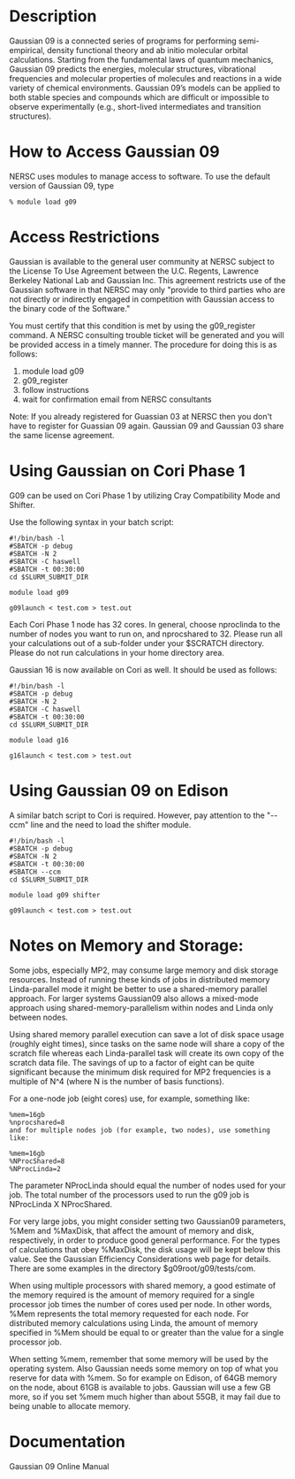 # Description

Gaussian 09 is a connected series of programs for performing semi-empirical, density functional theory and ab initio molecular orbital calculations. Starting from the fundamental laws of quantum mechanics, Gaussian 09 predicts the energies, molecular structures, vibrational frequencies and molecular properties of molecules and reactions in a wide variety of chemical environments. Gaussian 09’s models can be applied to both stable species and compounds which are difficult or impossible to observe experimentally (e.g., short-lived intermediates and transition structures).

# How to Access Gaussian 09

NERSC uses modules to manage access to software. To use the default version of Gaussian 09, type

```FORTRAN
% module load g09
```

# Access Restrictions

Gaussian is available to the general user community at NERSC subject to the License To Use Agreement between the U.C. Regents, Lawrence Berkeley National Lab and Gaussian Inc. This agreement restricts use of the Gaussian software in that NERSC may only "provide to third parties who are not directly or indirectly engaged in competition with Gaussian access to the binary code of the Software."

You must certify that this condition is met by using the g09_register command. A NERSC consulting trouble ticket will be generated and you will be provided access in a timely manner.  The procedure for doing this is as follows:

1. module load g09
2. g09_register
3. follow instructions
4. wait for confirmation email from NERSC consultants

Note: If you already registered for Guassian 03 at NERSC then you don't have to register for Guassian 09 again. Gaussian 09 and Gaussian 03 share the same license agreement.


# Using Gaussian on Cori Phase 1

G09 can be used on Cori Phase 1 by utilizing Cray Compatibility Mode and Shifter.

Use the following syntax in your batch script:

```
#!/bin/bash -l
#SBATCH -p debug
#SBATCH -N 2
#SBATCH -C haswell
#SBATCH -t 00:30:00
cd $SLURM_SUBMIT_DIR

module load g09

g09launch < test.com > test.out
```

Each Cori Phase 1 node has 32 cores. In general, choose nproclinda to the number of nodes you want to run on, and nprocshared to 32. Please run all your calculations out of a sub-folder under your $SCRATCH directory. Please do not run calculations in your home directory area.

Gaussian 16 is now available on Cori as well. It should be used as follows:

```
#!/bin/bash -l
#SBATCH -p debug
#SBATCH -N 2
#SBATCH -C haswell
#SBATCH -t 00:30:00
cd $SLURM_SUBMIT_DIR

module load g16

g16launch < test.com > test.out
```
 

# Using Gaussian 09 on Edison

A similar batch script to Cori is required. However, pay attention to the "--ccm" line and the need to load the shifter module.

```
#!/bin/bash -l
#SBATCH -p debug
#SBATCH -N 2
#SBATCH -t 00:30:00
#SBATCH --ccm
cd $SLURM_SUBMIT_DIR

module load g09 shifter

g09launch < test.com > test.out
```
 

# Notes on Memory and Storage:

Some jobs, especially MP2, may consume large memory and disk storage resources. Instead of running these kinds of jobs in distributed memory Linda-parallel mode it might be better to use a shared-memory parallel approach. For larger systems Gaussian09 also allows a mixed-mode approach using shared-memory-parallelism within nodes and Linda only between nodes.

Using shared memory parallel execution can save a lot of disk space usage (roughly eight times), since tasks on the same node will share a copy of the scratch file whereas each Linda-parallel task will create its own copy of the scratch data file. The savings of up to a factor of eight can be quite significant because the minimum disk required for MP2 frequencies is a multiple of N^4 (where N is the number of basis functions).

For a one-node job (eight cores) use, for example, something like:

```
%mem=16gb
%nprocshared=8
and for multiple nodes job (for example, two nodes), use something like:
```

```
%mem=16gb
%NProcShared=8
%NProcLinda=2
```

The parameter NProcLinda should equal the number of nodes used for your job. The total number of the processors used to run the g09 job is NProcLinda X NProcShared.

For very large jobs, you might consider setting two Gaussian09 parameters, %Mem and %MaxDisk, that affect the amount of memory and disk, respectively, in order to produce good general performance. For the types of calculations that obey %MaxDisk, the disk usage will be kept below this value. See the Gaussian Efficiency Considerations web page for details. There are some examples in the directory $g09root/g09/tests/com.

When using multiple processors with shared memory, a good estimate of the memory required is the amount of memory required for a single processor job times the number of cores used per node. In other words, %Mem represents the total memory requested for each node. For distributed memory calculations using Linda, the amount of memory specified in %Mem should be equal to or greater than the value for a single processor job.

When setting %mem, remember that some memory will be used by the operating system. Also Gaussian needs some memory on top of what you reserve for data with %mem. So for example on Edison, of 64GB memory on the node, about 61GB is available to jobs. Gaussian will use a few GB more, so if you set %mem much higher than about 55GB, it may fail due to being unable to allocate memory.


# Documentation

Gaussian 09 Online Manual

